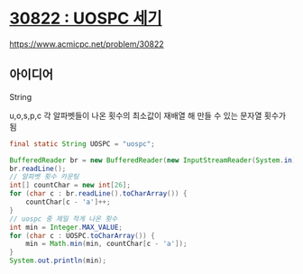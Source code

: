 # [30822 : UOSPC 세기](https://www.acmicpc.net/problem/30822)
https://www.acmicpc.net/problem/30822

## 아이디어
String

u,o,s,p,c 각 알파벳들이 나온 횟수의 최소값이 재배열 해 만들 수 있는 문자열 횟수가 됨
```java
final static String UOSPC = "uospc";

BufferedReader br = new BufferedReader(new InputStreamReader(System.in));
br.readLine();
// 알파벳 횟수 카운팅
int[] countChar = new int[26];
for (char c : br.readLine().toCharArray()) {
    countChar[c - 'a']++;
}
// uospc 중 제일 적게 나온 횟수
int min = Integer.MAX_VALUE;
for (char c : UOSPC.toCharArray()) {
    min = Math.min(min, countChar[c - 'a']);
}
System.out.println(min);
```